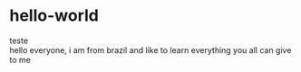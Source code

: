 # hello-world
teste <br/>
hello everyone, i am from brazil and like to learn everything you all can give to me
